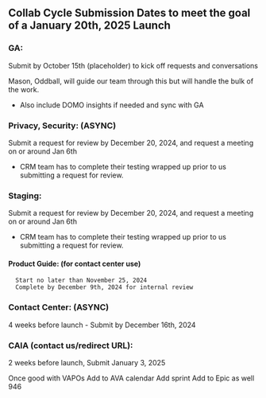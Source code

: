 ## Collab Cycle Submission Dates to meet the goal of a January 20th, 2025 Launch

### GA: 
Submit by October 15th (placeholder) to kick off requests and conversations

Mason, Oddball, will guide our team through this but will handle the bulk of the work. 
- Also include DOMO insights if needed and sync with GA

### Privacy, Security: (ASYNC)
Submit a request for review by December 20, 2024, and request a meeting on or around Jan 6th
- CRM team has to complete their testing wrapped up prior to us submitting a request for review.

### Staging: 
Submit a request for review by December 20, 2024, and request a meeting on or around Jan 6th
- CRM team has to complete their testing wrapped up prior to us submitting a request for review.

 #### Product Guide: (for contact center use) 
      Start no later than November 25, 2024
      Complete by December 9th, 2024 for internal review

### Contact Center: (ASYNC)
4 weeks before launch - Submit by December 16th, 2024

### CAIA (contact us/redirect URL): 
2 weeks before launch, Submit January 3, 2025

Once good with VAPOs
Add to AVA calendar 
Add sprint 
Add to Epic as well 946
